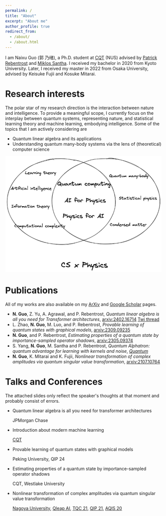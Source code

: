 ```yaml
---
permalink: /
title: "About"
excerpt: "About me"
author_profile: true
redirect_from: 
  - /about/
  - /about.html
---
```


I am Naixu Guo (郭 乃绪), a Ph.D. student at [CQT](https://www.quantumlah.org/) (NUS) advised by [Patrick Rebentrost](https://scholar.google.com/citations?user=XWHSBmUAAAAJ&hl=en) and [Miklos Santha](https://scholar.google.com.sg/citations?user=pER3wbkAAAAJ&hl=en). I received my bachelor in 2020 from Kyoto University. Later, I received my master in 2022 from Osaka University, advised by Keisuke Fujii and Kosuke Mitarai.


Research interests
======
The polar star of my research direction is the interaction between nature and intelligence.
To provide a meaningful scope, I currently focus on the interplay between quantum systems, representing nature, and statistical learning theory and machine learning, embodying intelligence.
Some of the topics that I am actively considering are
* Quantum linear algebra and its applications
* Understanding quantum many-body systems via the lens of (theoretical) computer science

  



![avatar](_pages/Research_interest.png)

Publications
======
All of my works are also available on my [ArXiv](https://scirate.com/Naixu-Guo/papers) and [Google Scholar](https://scholar.google.com/citations?hl=en&user=r2I_WtAAAAAJ&view_op=list_works&gmla=AJsN-F4R90e-0IvThoZVAs4uhYFfG-2VP_Hbd4-qNcW5mjlNq_E1YFT_x18SVcVfvzNbs5mUamJeu5JO9TYKLj-oE7tjlBhtyFsy7fG-057qZH6Nj_YHmCg) pages.

* **N. Guo**, Z. Yu, A. Agrawal, and P. Rebentrost, *Quantum linear algebra is all you need for Transformer architectures*, [arxiv:2402.16714](https://arxiv.org/abs/2402.16714) [Twi thread](https://twitter.com/gnx_kns/status/1762761865724326013)
* L. Zhao, **N. Guo**, M. Luo, and P. Rebentrost, *Provable learning of quantum states with graphical models*, [arxiv:2309.09235](https://arxiv.org/abs/2309.09235)
* **N. Guo**, and P. Rebentrost, *Estimating properties of a quantum state by importance-sampled operator shadows*, [arxiv:2305.09374](https://arxiv.org/abs/2305.09374)
* S. Yang, **N. Guo**, M. Santha and P. Rebentrost, *Quantum Alphatron: quantum advantage for learning with kernels and noise*, [*Quantum*](https://arxiv.org/abs/2108.11670)
* **N. Guo**, K. Mitarai and K. Fujii, *Nonlinear transformation of complex amplitudes via quantum singular value transformation*, [arxiv:2107.10764](https://arxiv.org/abs/2107.10764)


Talks and Conferences
======
The attached slides only reflect the speaker's thoughts at that moment and probably consist of errors.

- Quantum linear algebra is all you need for transformer architectures

  JPMorgan Chase

- Introduction about modern machine learning 

  [CQT](https://drive.google.com/file/d/1b3c8Z0fXen33ysWhOAXc61Rm8g7o2RTl/view?usp=sharing)

- Provable learning of quantum states with graphical models
  
  Peking University, QIP 24

- Estimating properties of a quantum state by importance-sampled operator shadows

  CQT, Westlake University

- Nonlinear transformation of complex amplitudes via quantum singular value transformation

  [Nagoya University](https://drive.google.com/file/d/1Zf-U_e8FYVwcK1CibgPA5IrKzNWyLzXS/view?usp=sharing), [Qleap AI](https://drive.google.com/file/d/1Y0f48uYliyMXGqAIoS9RWPujcSc5euIi/view?usp=sharing), [TQC 21](https://drive.google.com/file/d/1cFB-CUBnA7koun60nT_IEEx4uFhnICk7/view?usp=sharing), [QIP 21](https://drive.google.com/file/d/184jUftu5RYpeL6bULCRj_wjWqxnI2Qqq/view?usp=sharing), [AQIS 20](https://drive.google.com/file/d/1H-jIOYfV-fKAgUWwQQ_7-luebPAsufhF/view?usp=sharing)
  
  
